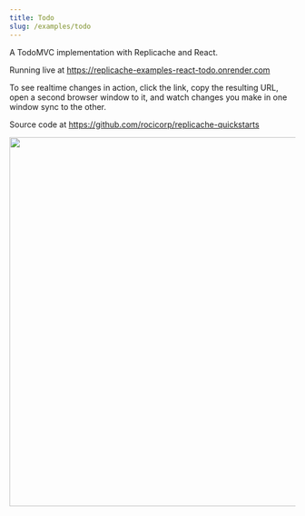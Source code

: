 ```yaml
---
title: Todo
slug: /examples/todo
---
```


A TodoMVC implementation with Replicache and React.

Running live at https://replicache-examples-react-todo.onrender.com

To see realtime changes in action, click the link, copy the resulting URL, open a second browser window to it, and watch changes you make in one window sync to the other.

Source code at https://github.com/rocicorp/replicache-quickstarts

<p class="text--center">
  <img src="/img/setup/todo.webp" width="650"/>
</p>
